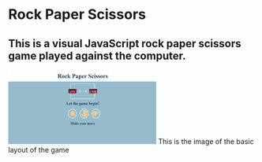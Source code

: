 # Rock Paper Scissors
## This is a visual JavaScript rock paper scissors game played against the computer.

<img src="LAYOUT.png" alt="LAYOUT" width=300px height=150px>
This is the image of the basic layout of the game
